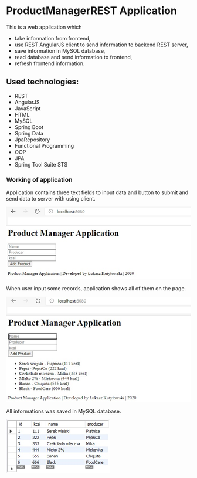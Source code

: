 # **ProductManagerREST Application**

This is a web application which
* take information from frontend,
* use REST AngularJS client to send information to backend REST server,
* save information in MySQL database,
* read database and send information to frontend,
* refresh frontend information.

## Used technologies:
* REST
* AngularJS
* JavaScript
* HTML
* MySQL
* Spring Boot
* Spring Data
* JpaRepository
* Functional Programming
* OOP
* JPA
* Spring Tool Suite STS

### Working of application

Application contains three text fields to input data and button to submit and send data to server with using client.

![alt text](/.readmeimages/image1.jpg)

When user input some records, application shows all of them on the page.

![alt text](/.readmeimages/image2.jpg)

All informations was saved in MySQL database.

![alt text](/.readmeimages/image3.jpg)